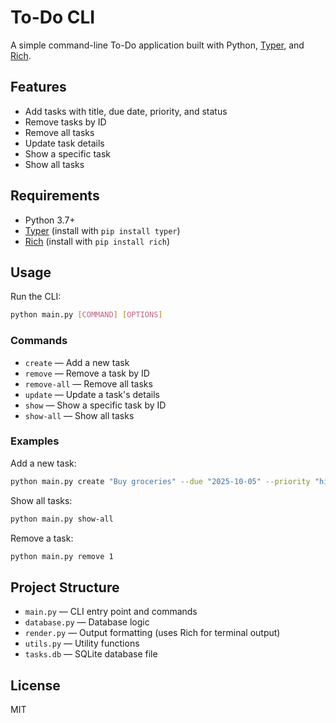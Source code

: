 # To-Do CLI

A simple command-line To-Do application built with Python, [Typer](https://typer.tiangolo.com/), and [Rich](https://rich.readthedocs.io/).

## Features
- Add tasks with title, due date, priority, and status
- Remove tasks by ID
- Remove all tasks
- Update task details
- Show a specific task
- Show all tasks

## Requirements
- Python 3.7+
- [Typer](https://typer.tiangolo.com/) (install with `pip install typer`)
- [Rich](https://rich.readthedocs.io/) (install with `pip install rich`)

## Usage

Run the CLI:

```bash
python main.py [COMMAND] [OPTIONS]
```

### Commands

- `create` — Add a new task
- `remove` — Remove a task by ID
- `remove-all` — Remove all tasks
- `update` — Update a task's details
- `show` — Show a specific task by ID
- `show-all` — Show all tasks

### Examples

Add a new task:
```bash
python main.py create "Buy groceries" --due "2025-10-05" --priority "high" --status "pending"
```

Show all tasks:
```bash
python main.py show-all
```

Remove a task:
```bash
python main.py remove 1
```

## Project Structure
- `main.py` — CLI entry point and commands
- `database.py` — Database logic
- `render.py` — Output formatting (uses Rich for terminal output)
- `utils.py` — Utility functions
- `tasks.db` — SQLite database file

## License
MIT
